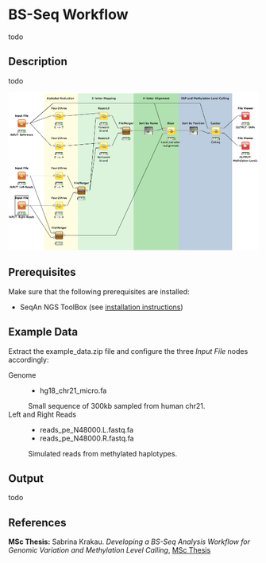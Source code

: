 BS-Seq Workflow
===============

todo

Description
-----------

todo

![alt tag](bs_seq_analysis_workflow.png)

Prerequisites
-------------

Make sure that the following prerequisites are installed:
- SeqAn NGS ToolBox (see [installation instructions](http://trac.seqan.de/wiki/HowTo/UseSeqAnNodesInKnime#InstallSeqAninKNIME))

Example Data
------------

Extract the example_data.zip file and configure the three *Input File* nodes accordingly:

<dl>
  <dt>Genome</dt>
  <dd><ul>
  <li>hg18_chr21_micro.fa</li>
  </ul>
  Small sequence of 300kb sampled from human chr21.</dd>
  <dt>Left and Right Reads</dt>
  <dd><ul>
  <li>reads_pe_N48000.L.fastq.fa</li>
  <li>reads_pe_N48000.R.fastq.fa</li>
  </ul>
  Simulated reads from methylated haplotypes.</dd>
</dl>  

Output
------

todo

References
----------

**MSc Thesis:**
  Sabrina Krakau. *Developing a BS-Seq Analysis Workflow for Genomic Variation and Methylation Level Calling*, [MSc Thesis](http://www.mi.fu-berlin.de/en/inf/groups/abi/theses/master_dipl/krakau/msc_thesis_krakau.pdf)
